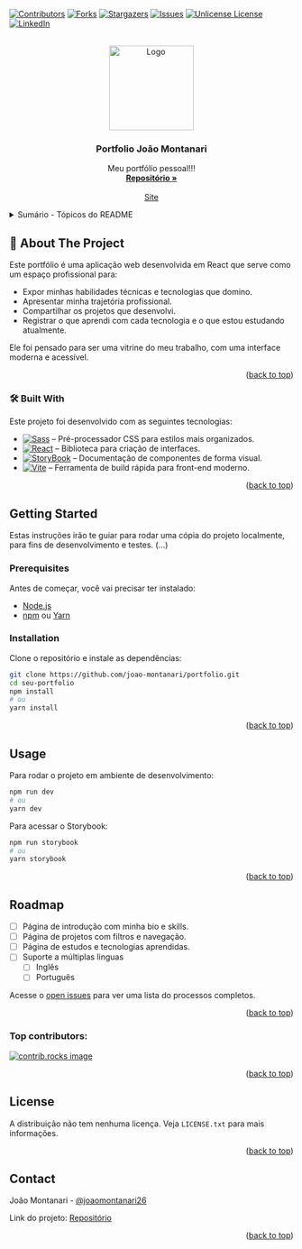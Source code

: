 <a id="readme-top"></a>
[![Contributors][contributors-shield]][contributors-url]
[![Forks][forks-shield]][forks-url]
[![Stargazers][stars-shield]][stars-url]
[![Issues][issues-shield]][issues-url]
[![Unlicense License][license-shield]][license-url]
[![LinkedIn][linkedin-shield]][linkedin-url]



<!-- PROJECT LOGO -->
<br />
<div align="center">
  <a href="https://github.com/joao-montanari/portfolio">
    <img src="https://github.com/joao-montanari.png" alt="Logo" width="150" height="150">
  </a>

  <h3 align="center">Portfolio João Montanari</h3>

  <p align="center">
    Meu portfólio pessoal!!!
    <br />
    <a href="https://github.com/joao-montanari/portfolio"><strong>Repositório »</strong></a>
    <br />
    <br />
    <a href="https://github.com/joao-montanaru/portfolio">Site</a>
    <!-- &middot;
    <a href="https://github.com/othneildrew/Best-README-Template/issues/new?labels=bug&template=bug-report---.md">Report Bug</a>
    &middot;
    <a href="https://github.com/othneildrew/Best-README-Template/issues/new?labels=enhancement&template=feature-request---.md">Request Feature</a> -->
  </p>
</div>



<!-- TABLE OF CONTENTS -->
<details>
  <summary>Sumário - Tópicos do README</summary>
  <ol>
    <li>
      <a href="#about-the-project">About The Project</a>
      <ul>
        <li><a href="#built-with">Built With</a></li>
      </ul>
    </li>
    <li>
      <a href="#getting-started">Getting Started</a>
      <ul>
        <li><a href="#prerequisites">Prerequisites</a></li>
        <li><a href="#installation">Installation</a></li>
      </ul>
    </li>
    <li><a href="#usage">Usage</a></li>
    <li><a href="#roadmap">Roadmap</a></li>
    <li><a href="#contributing">Contributing</a></li>
    <li><a href="#license">License</a></li>
    <li><a href="#contact">Contact</a></li>
    <li><a href="#acknowledgments">Acknowledgments</a></li>
  </ol>
</details>



<!-- ABOUT THE PROJECT -->
## 📌 About The Project

<!-- [![Product Name Screen Shot][product-screenshot]](https://example.com) -->

Este portfólio é uma aplicação web desenvolvida em React que serve como um espaço profissional para:

- Expor minhas habilidades técnicas e tecnologias que domino.
- Apresentar minha trajetória profissional.
- Compartilhar os projetos que desenvolvi.
- Registrar o que aprendi com cada tecnologia e o que estou estudando atualmente.

Ele foi pensado para ser uma vitrine do meu trabalho, com uma interface moderna e acessível.

<p align="right">(<a href="#readme-top">back to top</a>)</p>



### 🛠️ Built With

Este projeto foi desenvolvido com as seguintes tecnologias:

* [![Sass][Sass]][Sass-url] – Pré-processador CSS para estilos mais organizados.
* [![React][React.js]][React-url] – Biblioteca para criação de interfaces.
* [![StoryBook][StoryBook]][story-book] – Documentação de componentes de forma visual.
* [![Vite][Vite]][vite-link] – Ferramenta de build rápida para front-end moderno.

<!-- * [![Next][Next.js]][Next-url] -->
<!-- * [![Vue][Vue.js]][Vue-url]
* [![Angular][Angular.io]][Angular-url]
* [![Svelte][Svelte.dev]][Svelte-url]
* [![Laravel][Laravel.com]][Laravel-url]
* [![Bootstrap][Bootstrap.com]][Bootstrap-url]
* [![JQuery][JQuery.com]][JQuery-url] -->

<p align="right">(<a href="#readme-top">back to top</a>)</p>



<!-- GETTING STARTED -->
## Getting Started

Estas instruções irão te guiar para rodar uma cópia do projeto localmente, para fins de desenvolvimento e testes.
(...)

### Prerequisites

Antes de começar, você vai precisar ter instalado:

- [Node.js](https://nodejs.org/)
- [npm](https://www.npmjs.com/) ou [Yarn](https://yarnpkg.com/)

### Installation

Clone o repositório e instale as dependências:

```bash
git clone https://github.com/joao-montanari/portfolio.git
cd seu-portfolio
npm install
# ou
yarn install
```

<p align="right">(<a href="#readme-top">back to top</a>)</p>



<!-- USAGE EXAMPLES -->
## Usage

Para rodar o projeto em ambiente de desenvolvimento:
```bash
npm run dev
# ou
yarn dev
```

Para acessar o Storybook:
```bash
npm run storybook
# ou
yarn storybook
```

<p align="right">(<a href="#readme-top">back to top</a>)</p>



<!-- ROADMAP -->
## Roadmap

- [ ] Página de introdução com minha bio e skills.
- [ ] Página de projetos com filtros e navegação.
- [ ] Página de estudos e tecnologias aprendidas.
- [ ] Suporte a múltiplas linguas
    - [ ] Inglês
    - [ ] Português

Acesse o [open issues](https://github.com/joao-montanari/portfolio/issues) para ver uma lista do processos completos.

<p align="right">(<a href="#readme-top">back to top</a>)</p>



<!-- CONTRIBUTING -->
<!-- ## Contributing

Contributions are what make the open source community such an amazing place to learn, inspire, and create. Any contributions you make are **greatly appreciated**.

If you have a suggestion that would make this better, please fork the repo and create a pull request. You can also simply open an issue with the tag "enhancement".
Don't forget to give the project a star! Thanks again!

1. Fork the Project
2. Create your Feature Branch (`git checkout -b feature/AmazingFeature`)
3. Commit your Changes (`git commit -m 'Add some AmazingFeature'`)
4. Push to the Branch (`git push origin feature/AmazingFeature`)
5. Open a Pull Request -->

### Top contributors:

<a href="https://github.com/joao-montanari/portfolio/graphs/contributors">
  <img src="https://contrib.rocks/image?repo=joao-montanari/portfolio" alt="contrib.rocks image" />
</a>

<p align="right">(<a href="#readme-top">back to top</a>)</p>



<!-- LICENSE -->
## License

A distribuição não tem nenhuma licença. Veja `LICENSE.txt` para mais informações.

<p align="right">(<a href="#readme-top">back to top</a>)</p>



<!-- CONTACT -->
## Contact

João Montanari - [@joaomontanari26](https://instagram.com/joaomontanari26)

Link do projeto: [Repositório](https://github.com/joao-montanari/portfolio)

<p align="right">(<a href="#readme-top">back to top</a>)</p>



<!-- ACKNOWLEDGMENTS -->
<!-- ## Acknowledgments

Use this space to list resources you find helpful and would like to give credit to. I've included a few of my favorites to kick things off!

* [Choose an Open Source License](https://choosealicense.com)
* [GitHub Emoji Cheat Sheet](https://www.webpagefx.com/tools/emoji-cheat-sheet)
* [Malven's Flexbox Cheatsheet](https://flexbox.malven.co/)
* [Malven's Grid Cheatsheet](https://grid.malven.co/)
* [Img Shields](https://shields.io)
* [GitHub Pages](https://pages.github.com)
* [Font Awesome](https://fontawesome.com)
* [React Icons](https://react-icons.github.io/react-icons/search)

<p align="right">(<a href="#readme-top">back to top</a>)</p> -->



<!-- MARKDOWN LINKS & IMAGES -->
<!-- https://www.markdownguide.org/basic-syntax/#reference-style-links -->
[contributors-shield]: https://img.shields.io/github/contributors/joao-montanari/portfolio.svg?style=for-the-badge
[contributors-url]: https://github.com/joao-montanari/portfolio/graphs/contributors
[forks-shield]: https://img.shields.io/github/forks/joao-montanari/portfolio.svg?style=for-the-badge
[forks-url]: https://github.com/joao-montanari/portfolio/network/members
[stars-shield]: https://img.shields.io/github/stars/joao-montanari/portfolio.svg?style=for-the-badge
[stars-url]: https://github.com/joao-montanari/portfolio/stargazers
[issues-shield]: https://img.shields.io/github/issues/joao-montanari/portfolio.svg?style=for-the-badge
[issues-url]: https://github.com/joao-montanari/portfolio/issues
[license-shield]: https://img.shields.io/github/license/joao-montanari/portfolio.svg?style=for-the-badge
[license-url]: https://github.com/joao-montanari/portfolio/blob/master/LICENSE.txt
[linkedin-shield]: https://img.shields.io/badge/-LinkedIn-black.svg?style=for-the-badge&logo=linkedin&colorB=555
[linkedin-url]: www.linkedin.com/in/joão-vitor-montanari-da-silva
<!-- [product-screenshot]: images/screenshot.png -->

<!-- ICONS -->

[Sass]: https://img.shields.io/badge/sass-Cf649A?style=for-the-badge&logo=sass&logoColor=white
[sass-url]: https://sass.org/

[React.js]: https://img.shields.io/badge/React-58C4DC?style=for-the-badge&logo=react&logoColor=white
[React-url]: https://reactjs.org/

[StoryBook]: https://img.shields.io/badge/StoryBook-35495E?style=for-the-badge&logo=storybook&logoColor=FF4785
[story-book]: https://storybook.org/

[Vite]: https://img.shields.io/badge/vite-FFCE26?style=for-the-badge&logo=vite&logoColor=white
[vite-link]: https://vite.dev/
<!-- [Next.js]: https://img.shields.io/badge/next.js-000000?style=for-the-badge&logo=nextdotjs&logoColor=white
[Next-url]: https://nextjs.org/

[Vue.js]: https://img.shields.io/badge/Vue.js-35495E?style=for-the-badge&logo=vuedotjs&logoColor=4FC08D
[Vue-url]: https://vuejs.org/

[Angular.io]: https://img.shields.io/badge/Angular-DD0031?style=for-the-badge&logo=angular&logoColor=white
[Angular-url]: https://angular.io/

[Svelte.dev]: https://img.shields.io/badge/Svelte-4A4A55?style=for-the-badge&logo=svelte&logoColor=FF3E00
[Svelte-url]: https://svelte.dev/

[Laravel.com]: https://img.shields.io/badge/Laravel-FF2D20?style=for-the-badge&logo=laravel&logoColor=white
[Laravel-url]: https://laravel.com

[Bootstrap.com]: https://img.shields.io/badge/Bootstrap-563D7C?style=for-the-badge&logo=bootstrap&logoColor=white
[Bootstrap-url]: https://getbootstrap.com

[JQuery.com]: https://img.shields.io/badge/jQuery-0769AD?style=for-the-badge&logo=jquery&logoColor=white
[JQuery-url]: https://jquery.com  -->

